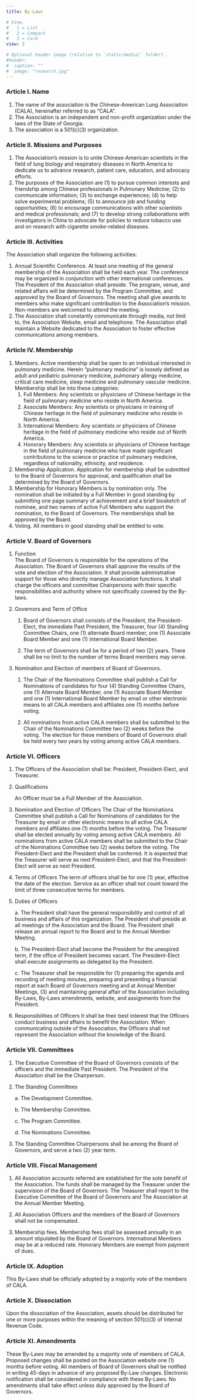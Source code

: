```yaml
---
title: By-Laws

# View.
#   1 = List
#   2 = Compact
#   3 = Card
view: 2

# Optional header image (relative to `static/media/` folder).
#header:
#  caption: ""
#  image: "research.jpg"
---
```

### Article I. Name

1. The name of the association is the Chinese-American Lung Association (CALA), hereinafter referred to as “CALA”.
2. The Association is an independent and non-profit organization under the laws of the State of Georgia.
3. The association is a 501(c)(3) organization.

### Article II.  Missions and Purposes
1. The Association’s mission is to unite Chinese-American scientists in the field of lung biology and respiratory diseases in North America to dedicate us to advance research, patient care, education, and advocacy efforts.
2. The purposes of the Association are (1) to pursue common interests and friendship among Chinese professionals in Pulmonary Medicine; (2) to communicate information; (3) to exchange experiences; (4) to help solve experimental problems; (5) to announce job and funding opportunities; (6) to encourage communications with other scientists and medical professionals; and (7) to develop strong collaborations with investigators in China to advocate for policies to reduce tobacco use and on research with cigarette smoke-related diseases.

### Article III. Activities

The Association shall organize the following activities:

1. Annual Scientific Conference. At least one meeting of the general membership of the Association shall be held each year. The conference may be organized in conjunction with other international conferences. The President of the Association shall preside. The program, venue, and related affairs will be determined by the Program Committee, and approved by the Board of Governors.  The meeting shall give awards to members who make significant contribution to the Association’s mission. Non-members are welcomed to attend the meeting.
2. The Association shall constantly communicate through media, not limit to, the Association Website, email and telephone. The Association shall maintain a Website dedicated to the Association to foster effective communications among members.

### Article IV. Membership

1. Members. Active membership shall be open to an individual interested in pulmonary medicine. Herein “pulmonary medicine” is loosely defined as adult and pediatric pulmonary medicine, pulmonary allergy medicine, critical care medicine, sleep medicine and pulmonary vascular medicine. Membership shall be into these categories:
	1. Full Members: Any scientists or physicians of Chinese heritage in the field of pulmonary medicine who reside in North America.
	2. Associate Members: Any scientists or physicians in training of Chinese heritage in the field of pulmonary medicine who reside in North America.
	3. International Members: Any scientists or physicians of Chinese heritage in the field of pulmonary medicine who reside out of North America.
	4. Honorary Members: Any scientists or physicians of Chinese heritage in the field of pulmonary medicine who have made significant contributions to the science or practice of pulmonary medicine, regardless of nationality, ethnicity, and residence.
2. Membership Application. Application for membership shall be submitted to the Board of Governors for approval, and qualification shall be determined by the Board of Governors.
3. Membership for Honorary Members is by nomination only. The nomination shall be initiated by a Full Member in good standing by submitting one page summary of achievement and a brief biosketch of nominee, and two names of active Full Members who support the nomination, to the Board of Governors. The memberships shall be approved by the Board.
4. Voting. All members in good standing shall be entitled to vote.

### Article V. Board of Governors

1.  Function 
	<br>
	The Board of Governors is responsible for the operations of the Association. The Board of Governors shall approve the results of the vote and election of the Association. It shall provide administrative support for those who directly manage Association functions. It shall charge the officers and committee Chairpersons with their specific responsibilities and authority where not specifically covered by the By-laws.

2. Governors and Term of Office

	1.  Board of Governors shall consists of the President, the President-Elect, the immediate Past President, the Treasurer, four (4) Standing Committee Chairs, one (1) alternate Board member,  one (1) Associate Board Member and one (1) International Board Member.

	2.  The term of Governors shall be for a period of two (2) years. There shall be no limit to the number of terms Board members may serve.

3. Nomination and Election of members of Board of Governors. 

	1. The Chair of the Nominations Committee shall publish a Call for Nominations of candidates for four (4) Standing Committee Chairs, one (1) Alternate Board Member, one (1) Associate Board Member and one (1) International Board Member by email or other electronic means to all CALA members and affiliates one (1) months before voting.

	2. All nominations from active CALA members shall be submitted to the Chair of the Nominations Committee two (2) weeks before the voting. The election for these members of Board of Governors shall be held every two years by voting among active CALA members.
	
### Article VI. Officers

1. The Officers of the Association shall be: President, President-Elect, and Treasurer.

2. Qualifications

	An Officer must be a Full Member of the Association.

3. Nomination and Election of Officers
The Chair of the Nominations Committee shall publish a Call for Nominations of candidates for the Treasurer by email or other electronic means to all active CALA members and affiliates one (1) months before the voting. The Treasurer shall be elected annually by voting among active CALA members. All nominations from active CALA members shall be submitted to the Chair of the Nominations Committee two (2) weeks before the voting. The President-Elect and the President shall be conferred. It is expected that the Treasurer will serve as next President-Elect, and that the President-Elect will serve as next President.

4. Terms of Officers
The term of officers shall be for one (1) year, effective the date of the election. Service as an officer shall not count toward the limit of three consecutive terms for members.

5. Duties of Officers

	a. The President shall have the general responsibility and control of all business and affairs of this organization. The President shall preside at all meetings of the Association and the Board. The President shall release an annual report to the Board and to the Annual Member Meeting.
	
	b. The President-Elect shall become the President for the unexpired term, if the office of President becomes vacant. The President-Elect shall execute assignments as delegated by the President.
	
	c. The Treasurer shall be responsible for (1) preparing the agenda and recording of meeting minutes, preparing and presenting a financial report at each Board of Governors meeting and at Annual Member Meetings, (3) and maintaining general affair of the Association including By-Laws, By-Laws amendments, website, and assignments from the President.

6. Responsibilities of Officers
It shall be their best interest that the Officers conduct business and affairs to benefit the Association. When communicating outside of the Association, the Officers shall not represent the Association without the knowledge of the Board.

### Article VII. Committees

1. The Executive Committee of the Board of Governors consists of the officers and the immediate Past President.  The President of the Association shall be the Chairperson.

2. The Standing Committees

	a. The Development Committee.
	
	b. The Membership Committee.
	
	c. The Program Committee.
	
	d. The Nominations Committee.

3. The Standing Committee Chairpersons shall be among the Board of Governors, and serve a two (2) year term.

### Article VIII. Fiscal Management

1. All Association accounts referred are established for the sole benefit of the Association. The funds shall be managed by the Treasurer under the supervision of the Board of Governors. The Treasurer shall report to the Executive Committee of the Board of Governors and The Association at the Annual Member Meeting.

2. All Association Officers and the members of the Board of Governors shall not be compensated.

3. Membership fees. Membership fees shall be assessed annually in an amount stipulated by the Board of Governors. International Members may be at a reduced rate. Honorary Members are exempt from payment of dues.

### Article IX. Adoption 
	
This By-Laws shall be officially adopted by a majority vote of the members of CALA.
	
### Article X. Dissociation

Upon the dissociation of the Association, assets should be distributed for one or more purposes within the meaning of section 501(c)(3) of Internal Revenue Code.

### Article XI. Amendments

These By-Laws may be amended by a majority vote of members of CALA.  Proposed changes shall be posted on the Association website one (1) months before voting. All members of Board of Governors shall be notified in writing 45-days in advance of any proposed By-Law changes. Electronic notification shall be considered in compliance with these By-Laws. No amendments shall take effect unless duly approved by the Board of Governors.